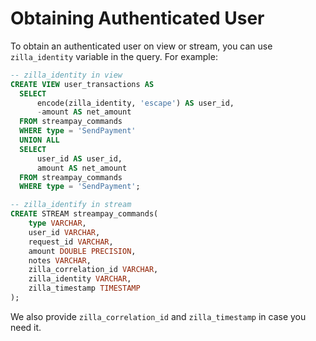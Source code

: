 

# Obtaining Authenticated User

To obtain an authenticated user on view or stream, you can use `zilla_identity` variable in the query. For example:

```sql
-- zilla_identity in view
CREATE VIEW user_transactions AS
  SELECT
      encode(zilla_identity, 'escape') AS user_id,
      -amount AS net_amount
  FROM streampay_commands
  WHERE type = 'SendPayment'
  UNION ALL
  SELECT
      user_id AS user_id,
      amount AS net_amount
  FROM streampay_commands
  WHERE type = 'SendPayment';

-- zilla_identify in stream
CREATE STREAM streampay_commands(
    type VARCHAR,
    user_id VARCHAR,
    request_id VARCHAR,
    amount DOUBLE PRECISION,
    notes VARCHAR,
    zilla_correlation_id VARCHAR,
    zilla_identity VARCHAR,
    zilla_timestamp TIMESTAMP
);
```

We also provide `zilla_correlation_id` and `zilla_timestamp` in case you need it.

